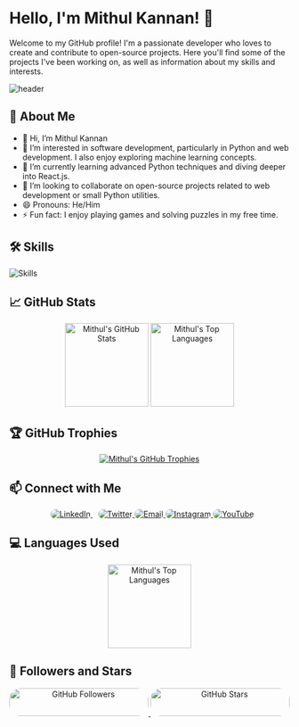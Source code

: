 # Hello, I'm Mithul Kannan! 👋

Welcome to my GitHub profile! I'm a passionate developer who loves to create and contribute to open-source projects. Here you'll find some of the projects I've been working on, as well as information about my skills and interests.

![header](https://capsule-render.vercel.app/api?type=waving&color=gradient&height=100&section=header&text=Welcome%20to%20My%20Profile!&fontSize=50&animation=fadeIn&fontAlignY=35&descAlignY=51&desc=)

## 🚀 About Me

- 👋 Hi, I’m Mithul Kannan
- 👀 I’m interested in software development, particularly in Python and web development. I also enjoy exploring machine learning concepts.
- 🌱 I’m currently learning advanced Python techniques and diving deeper into React.js.
- 💞️ I’m looking to collaborate on open-source projects related to web development or small Python utilities.
- 😄 Pronouns: He/Him
- ⚡ Fun fact: I enjoy playing games and solving puzzles in my free time.

## 🛠️ Skills

![Skills](https://skillicons.dev/icons?i=js,ts,react,nodejs,html,css,python,django,git,github,docker,kubernetes,aws,azure,gcp)

## 📈 GitHub Stats

<div align="center">
  <img height="150" src="https://github-readme-stats.vercel.app/api?username=mithulkannan17&show_icons=true&theme=radical&count_private=true" alt="Mithul's GitHub Stats" />
  <a href="https://github.com/mithulkannan17?tab=repositories&q=&type=source&language=&sort=stargazers">
    <img height="150" src="https://github-readme-stats.vercel.app/api/top-langs/?username=mithulkannan17&layout=compact&theme=radical&langs_count=10" alt="Mithul's Top Languages" />
  </a>
</div>

## 🏆 GitHub Trophies

<div align="center">
  <a href="https://github.com/mithulkannan17?tab=repositories">
    <img src="https://github-profile-trophy.vercel.app/?username=mithulkannan17&theme=radical&no-frame=true&row=1&column=7" alt="Mithul's GitHub Trophies" />
  </a>
</div>

## 📫 Connect with Me
<div align="center">
  <a href="https://www.linkedin.com/in/mithul-kannan/" style="margin: 10px;">
    <img src="https://img.shields.io/badge/LinkedIn-Connect-blue?style=for-the-badge&logo=linkedin&logoColor=white&labelColor=blue&color=blue&link=https://www.linkedin.com/in/mithul-kannan/&style=flat-square" alt="LinkedIn" style="border-radius: 20px;" />
  </a>
  <a href="https://twitter.com/yourusername">
    <img src="https://img.shields.io/twitter/follow/yourusername?style=for-the-badge&logo=twitter&logoColor=white&labelColor=1DA1F2&color=1DA1F2&link=https://twitter.com/yourusername&link=https://twitter.com/yourusername&style=flat-square" alt="Twitter" style="border-radius: 20px;" />
  </a>
  <a href="mailto:your.email@example.com">
    <img src="https://img.shields.io/badge/Email-Send%20an%20Email-red?style=for-the-badge&logo=gmail&logoColor=white&labelColor=D14836&color=D14836&link=mailto:your.email@example.com&style=flat-square" alt="Email" style="border-radius: 20px;" />
  </a>
  <a href="https://www.instagram.com/yourusername">
    <img src="https://img.shields.io/badge/Instagram-Follow-pink?style=for-the-badge&logo=instagram&logoColor=white&labelColor=C13584&color=C13584&link=https://www.instagram.com/yourusername&style=flat-square" alt="Instagram" style="border-radius: 20px;" />
  </a>
  <a href="https://www.youtube.com/c/yourchannel">
    <img src="https://img.shields.io/badge/YouTube-Subscribe-red?style=for-the-badge&logo=youtube&logoColor=white&labelColor=FF0000&color=FF0000&link=https://www.youtube.com/c/yourchannel&style=flat-square" alt="YouTube" style="border-radius: 20px;" />
  </a>
</div>

## 💻 Languages Used

<div align="center">
  <a href="https://github.com/mithulkannan17?tab=repositories">
    <img height="150" src="https://github-readme-stats.vercel.app/api/top-langs/?username=mithulkannan17&layout=compact&theme=radical&langs_count=10" alt="Mithul's Top Languages" />
  </a>
</div>

## 🌟 Followers and Stars

<div align="center">
  <a href="https://github.com/mithulkannan17?tab=followers">
    <img src="https://img.shields.io/github/followers/mithulkannan17?style=for-the-badge&color=1DA1F2&labelColor=blue&logo=github&logoColor=white&link=https://github.com/mithulkannan17?tab=followers&style=flat-square" alt="GitHub Followers" style="border-radius: 20px; width: 250px; height: 50px;" />
  </a>
  <a href="https://github.com/mithulkannan17?tab=stars">
    <img src="https://img.shields.io/github/stars/mithulkannan17?style=for-the-badge&color=FFCE00&labelColor=yellow&logo=github&logoColor=white&link=https://github.com/mithulkannan17?tab=stars&style=flat-square" alt="GitHub Stars" style="border-radius: 20px; width: 250px; height: 50px;" />
  </a>
</div>
